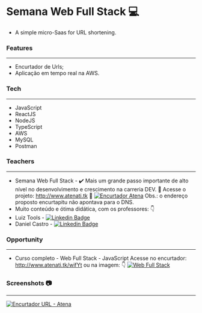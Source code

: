 # Semana Web Full Stack 💻


- A simple micro-Saas for URL shortening.
### Features

------------
- Encurtador de Urls;
- Aplicação em tempo real na AWS.

### Tech

------------
- JavaScript
- ReactJS
- NodeJS
- TypeScript
- AWS
- MySQL
- Postman

### Teachers

------------

- Semana Web Full Stack - ✔️ Mais um grande passo importante de alto nível no desenvolvimento e crescimento na carreria DEV.
💪 Acesse o projeto: http://www.atenati.tk 🚀 [![Encurtador Atena](https://img.shields.io/website-up-down-green-red/http/lbesson.bitbucket.org.svg)](http://www.atenati.tk)
Obs.: o endereço proposto encurtapitu não apontava para o DNS.
- Muito conteúdo e ótima didática, com os professores: 👇
- Luiz Tools - [![Linkedin Badge](https://img.shields.io/badge/-LuizTools-blue?style=flat-square&logo=Linkedin&logoColor=white&link=https://www.linkedin.com/in/luiztools/)](https://www.linkedin.com/in/luiztools/) 
- Daniel Castro - [![Linkedin Badge](https://img.shields.io/badge/-DanielCastro-blue?style=flat-square&logo=Linkedin&logoColor=white&link=https://www.linkedin.com/in/danielcsrs/)](https://www.linkedin.com/in/danielcsrs/)





### Opportunity

------------

- Curso completo - Web Full Stack - JavaScript
Acesse no encurtador: http://www.atenati.tk/wifYt ou na imagem: 👇 
[![Web Full Stack](https://i.imgur.com/Z6b8p1y.png "Web Full Stack")](https://lp.luiztools.com.br/curso-wfs-js/ "Web Full Stack")

### Screenshots 📷

------------
[![Encurtador URL - Atena](https://i.imgur.com/i0LH9xH.png "Web Full Stack")](http://www.atenati.tk/ "Encurtador URL - Atena")

